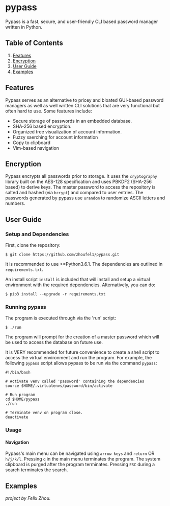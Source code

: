 # pypass

Pypass is a fast, secure, and user-friendly CLI based password manager written in Python.

## Table of Contents
1. [Features](#features)
2. [Encryption](#encryption)
3. [User Guide](#user-guide)
4. [Examples](#examples)

## Features
Pypass serves as an alternative to pricey and bloated GUI-based password managers as well as well written CLI solutions that are very functional but often hard to use. Some features include:

* Secure storage of passwords in an embedded database.
* SHA-256 based encryption.
* Organized tree visualization of account information.
* Fuzzy saerching for account information
* Copy to clipboard
* Vim-based navigation

## Encryption
Pypass encrypts all passwords prior to storage. It uses the `cryptography` library built on the AES-128 specification and uses PBKDF2 (SHA-256 based) to derive keys. The master password to access the repository is salted and hashed (via `bcrypt`) and compared to user entries. The passwords generated by pypass use `urandom` to randomize ASCII letters and numbers.

## User Guide
### Setup and Dependencies
First, clone the repository:

```
$ git clone https://github.com/zhoufel1/pypass.git
```

It is recommended to use >=Python3.6.1. The dependencies are outlined in `requirements.txt`.

An install script `install` is included that will install and setup a virtual environment with the required dependencies. Alternatively, you can do:

```
$ pip3 install --upgrade -r requirements.txt
```

### Running pypass
The program is executed through via the 'run' script:
```
$ ./run
```
The program will prompt for the creation of a master password which will be used to access the database on future use.

It is VERY recommended for future convenience to create a shell script to access the virtual environment and run the program. For example, the following
`pypass` script allows pypass to be run via the command `pypass`:

```
#!/bin/bash

# Activate venv called 'password' containing the dependencies
source $HOME/.virtualenvs/password/bin/activate

# Run program
cd $HOME/pypass
./run

# Terminate venv on program close.
deactivate
```

### Usage
#### Navigation
Pypass's main menu can be navigated using `arrow keys` and `return` OR `h/j/k/l`.
Pressing `q` in the main menu terminates the program. The system clipboard is purged after the program terminates.
Pressing `ESC` during a search terminates the search.


## Examples

_project by Felix Zhou._

